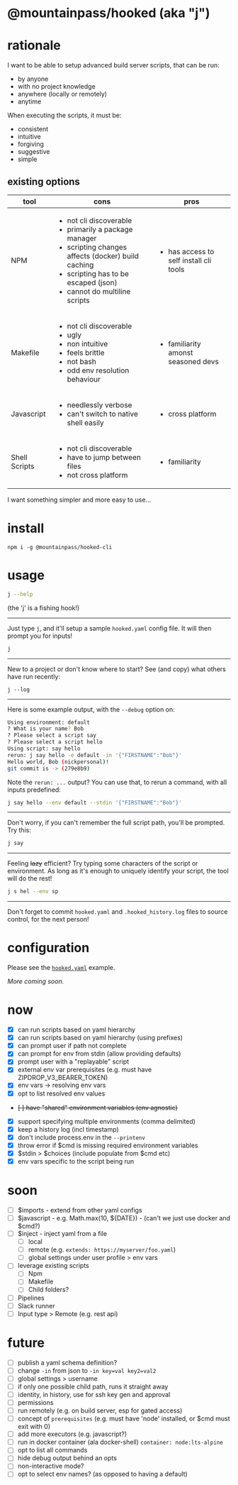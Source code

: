 # @mountainpass/hooked (aka "j")

# rationale

I want to be able to setup advanced build server scripts, that can be run:
- by anyone
- with no project knowledge
- anywhere (locally or remotely)
- anytime

When executing the scripts, it must be:
- consistent
- intuitive
- forgiving
- suggestive
- simple

## existing options

|tool|cons|pros|
|---|---|---|
| NPM | <ul><li>not cli discoverable</li><li>primarily a package manager</li><li>scripting changes affects (docker) build caching</li><li>scripting has to be escaped (json)</li><li>cannot do multiline scripts</li></ul> | <ul><li>has access to self install cli tools</li></ul> |
| Makefile | <ul><li>not cli discoverable</li><li>ugly</li><li>non intuitive</li><li>feels brittle</li><li>not bash</li><li>odd env resolution behaviour</li></ul> | <ul><li>familiarity amonst seasoned devs</li></ul> |
| Javascript | <ul><li>needlessly verbose</li><li>can't switch to native shell easily</li></ul> | <ul><li>cross platform</li></ul> |
| Shell Scripts | <ul><li>not cli discoverable</li><li>have to jump between files</li><li>not cross platform</li></ul> | <ul><li>familiarity</li></ul> |

I want something simpler and more easy to use...

# install

```
npm i -g @mountainpass/hooked-cli
```

# usage

```sh
j --help
```
(the 'j' is a fishing hook!)

---

Just type `j`, and it'll setup a sample `hooked.yaml` config file. It will then prompt you for inputs!
```sh
j
```

---

New to a project or don't know where to start? See (and copy) what others have run recently:
```
j --log
```

---

Here is some example output, with the `--debug` option on:
```sh
Using environment: default
? What is your name? Bob
? Please select a script say
? Please select a script hello
Using script: say hello
rerun: j say hello -e default -in '{"FIRSTNAME":"Bob"}'
Hello world, Bob (nickpersonal)!
git commit is -> (279e8b9)
```

Note the `rerun: ...` output? You can use that, to rerun a command, with all inputs predefined:
```sh
j say hello --env default --stdin '{"FIRSTNAME":"Bob"}'
```

---

Don't worry, if you can't remember the full script path, you'll be prompted. Try this:
```sh
j say
```

---

Feeling ~~lazy~~ efficient? Try typing some characters of the script or environment. As long as it's enough to uniquely identify your script, the tool will do the rest!
```sh
j s hel --env sp
```

---

Don't forget to commit `hooked.yaml` and `.hooked_history.log` files to source control, for the next person!

# configuration

Please see the [`hooked.yaml`](hooked.yaml) example.

_More coming soon._

# now
- [x] can run scripts based on yaml hierarchy
- [x] can run scripts based on yaml hierarchy (using prefixes)
- [x] can prompt user if path not complete
- [x] can prompt for env from stdin (allow providing defaults)
- [x] prompt user with a "replayable" script
- [x] external env var prerequisites (e.g. must have ZIPDROP_V3_BEARER_TOKEN)
- [x] env vars -> resolving env vars
- [x] opt to list resolved env values
- ~~[ ] have "shared" environment variables (env agnostic)~~
- [x] support specifying multiple environments (comma delimited)
- [x] keep a history log (incl timestamp)
- [x] don't include process.env in the `--printenv`
- [x] throw error if $cmd is missing required environment variables
- [x] $stdin > $choices (include populate from $cmd etc)
- [x] env vars specific to the script being run

# soon
- [ ] $imports - extend from other yaml configs
- [ ] $javascript - e.g. Math.max(10, ${DATE}) - (can't we just use docker and $cmd?)
- [ ] $inject - inject yaml from a file
  - [ ] local
  - [ ] remote (e.g. `extends: https://myserver/foo.yaml`)
  - [ ] global settings under user profile > env vars
- [ ] leverage existing scripts
  - [ ] Npm
  - [ ] Makefile
  - [ ] Child folders?
- [ ] Pipelines
- [ ] Slack runner
- [ ] Input type > Remote (e.g. rest api)

# future
- [ ] publish a yaml schema definition?
- [ ] change `-in` from json to `-in key=val key2=val2`
- [ ] global settings > username
- [ ] if only one possible child path, runs it straight away
- [ ] identity, in history, use for ssh key gen and approval
- [ ] permissions
- [ ] run remotely (e.g. on build server, esp for gated access)
- [ ] concept of `prerequisites` (e.g. must have 'node' installed, or $cmd must exit with 0)
- [ ] add more executors (e.g. javascript?)
- [ ] run in docker container (ala docker-shell) `container: node:lts-alpine`
- [ ] opt to list all commands
- [ ] hide debug output behind an opts
- [ ] non-interactive mode?
- [ ] opt to select env names? (as opposed to having a default)